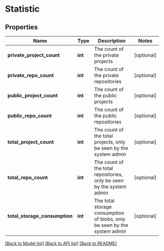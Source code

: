 # Statistic

## Properties
Name | Type | Description | Notes
------------ | ------------- | ------------- | -------------
**private_project_count** | **int** | The count of the private projects | [optional] 
**private_repo_count** | **int** | The count of the private repositories | [optional] 
**public_project_count** | **int** | The count of the public projects | [optional] 
**public_repo_count** | **int** | The count of the public repositories | [optional] 
**total_project_count** | **int** | The count of the total projects, only be seen by the system admin | [optional] 
**total_repo_count** | **int** | The count of the total repositories, only be seen by the system admin | [optional] 
**total_storage_consumption** | **int** | The total storage consumption of blobs, only be seen by the system admin | [optional] 

[[Back to Model list]](../README.md#documentation-for-models) [[Back to API list]](../README.md#documentation-for-api-endpoints) [[Back to README]](../README.md)


